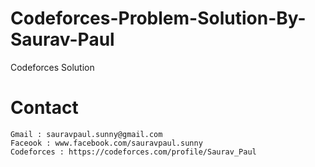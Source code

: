# Codeforces-Problem-Solution-By-Saurav-Paul
Codeforces Solution
 # Contact
    Gmail : sauravpaul.sunny@gmail.com
    Faceook : www.facebook.com/sauravpaul.sunny
    Codeforces : https://codeforces.com/profile/Saurav_Paul

